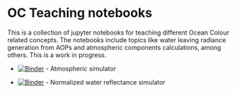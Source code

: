 # OC Teaching notebooks

This is a collection of jupyter notebooks for teaching different Ocean Colour related concepts. The notebooks include topics like water leaving radiance generation from AOPs and atmospheric components calculations, among others. This is a work in progress.


* [![Binder](https://mybinder.org/badge_logo.svg)](https://mybinder.org/v2/gh/fnemina/OC-Teaching-notebooks/master?filepath=notebooks%2FsimAtm.ipynb) - Atmospheric simulator

* [![Binder](https://mybinder.org/badge_logo.svg)](https://mybinder.org/v2/gh/fnemina/OC-Teaching-notebooks/master?filepath=notebooks%2FchlRho.ipynb) - Normalized water reflectance simulator
